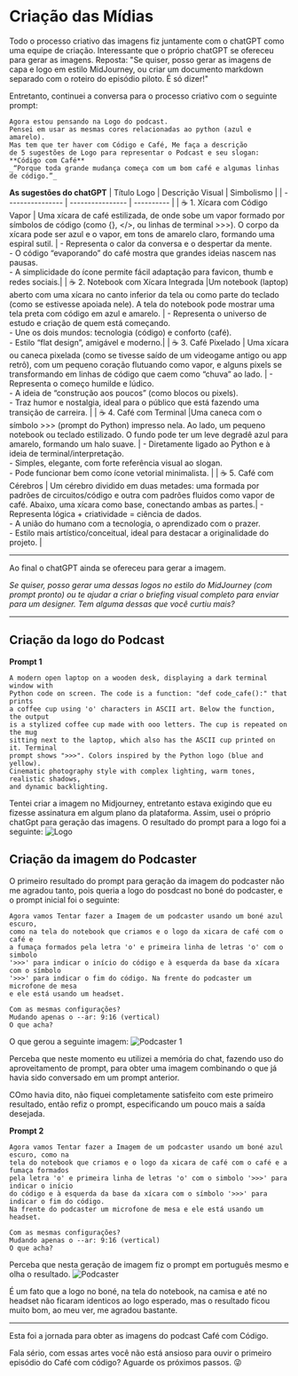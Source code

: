 # Criação das Mídias

Todo o processo criativo das imagens fiz juntamente com o chatGPT como uma equipe de criação. Interessante que o próprio chatGPT se ofereceu para gerar as imagens.
Reposta:
"Se quiser, posso gerar as imagens de capa e logo em estilo MidJourney, ou criar um documento markdown separado com o roteiro do episódio piloto. É só dizer!"

Entretanto, continuei a conversa para o processo criativo com o seguinte prompt:
```prompt
Agora estou pensando na Logo do podcast.
Pensei em usar as mesmas cores relacionadas ao python (azul e amarelo).
Mas tem que ter haver com Código e Café, Me faça a descrição
de 5 sugestões de Logo para representar o Podcast e seu slogan: 
**Código com Café**
_“Porque toda grande mudança começa com um bom café e algumas linhas de código.”_
```

**As sugestões do chatGPT**
|   Título Logo    | Descrição Visual | Simbolismo |
| ---------------- | ---------------- | ---------- |
| ☕ 1. Xícara com Código Vapor | Uma xícara de café estilizada, de onde sobe um vapor formado por símbolos de código (como {}, </>, ou linhas de terminal >>>). O corpo da xícara pode ser azul e o vapor, em tons de amarelo claro, formando uma espiral sutil. | - Representa o calor da conversa e o despertar da mente.<br>- O código “evaporando” do café mostra que grandes ideias nascem nas pausas.<br>- A simplicidade do ícone permite fácil adaptação para favicon, thumb e redes sociais.|
| ☕ 2. Notebook com Xícara Integrada |Um notebook (laptop) aberto com uma xícara no canto inferior da tela ou como parte do teclado (como se estivesse apoiada nele). A tela do notebook pode mostrar uma tela preta com código em azul e amarelo. | - Representa o universo de estudo e criação de quem está começando.<br> - Une os dois mundos: tecnologia (código) e conforto (café).<br> - Estilo “flat design”, amigável e moderno.|
| ☕ 3. Café Pixelado | Uma xícara ou caneca pixelada (como se tivesse saído de um videogame antigo ou app retrô), com um pequeno coração flutuando como vapor, e alguns pixels se transformando em linhas de código que caem como “chuva” ao lado. | - Representa o começo humilde e lúdico.<br> - A ideia de “construção aos poucos” (como blocos ou pixels).<br> - Traz humor e nostalgia, ideal para o público que está fazendo uma transição de carreira. |
| ☕ 4. Café com Terminal |Uma caneca com o símbolo >>> (prompt do Python) impresso nela. Ao lado, um pequeno notebook ou teclado estilizado. O fundo pode ter um leve degradê azul para amarelo, formando um halo suave. | - Diretamente ligado ao Python e à ideia de terminal/interpretação.<br> - Simples, elegante, com forte referência visual ao slogan.<br> - Pode funcionar bem como ícone vetorial minimalista. |
| ☕ 5. Café com Cérebros | Um cérebro dividido em duas metades: uma formada por padrões de circuitos/código e outra com padrões fluidos como vapor de café. Abaixo, uma xícara como base, conectando ambas as partes.| - Representa lógica + criatividade = ciência de dados.<br> - A união do humano com a tecnologia, o aprendizado com o prazer.<br> - Estilo mais artístico/conceitual, ideal para destacar a originalidade do projeto. |

---
Ao final o chatGPT ainda se ofereceu para gerar a imagem.

_Se quiser, posso gerar uma dessas logos no estilo do MidJourney (com prompt pronto) ou te ajudar a criar o briefing visual completo para enviar para um designer. Tem alguma dessas que você curtiu mais?_

---


## Criação da logo do Podcast

**Prompt 1**
```prompt
A modern open laptop on a wooden desk, displaying a dark terminal window with
Python code on screen. The code is a function: "def code_cafe():" that prints
a coffee cup using 'o' characters in ASCII art. Below the function, the output
is a stylized coffee cup made with ooo letters. The cup is repeated on the mug
sitting next to the laptop, which also has the ASCII cup printed on it. Terminal
prompt shows ">>>". Colors inspired by the Python logo (blue and yellow).
Cinematic photography style with complex lighting, warm tones, realistic shadows,
and dynamic backlighting.
```

Tentei criar a imagem no Midjourney, entretanto estava exigindo que eu fizesse assinatura em algum plano da plataforma. Assim, usei o próprio chatGpt para geração das imagens. O resultado do prompt para a logo foi a seguinte:
![Logo](./cafe_com_codigo.png)

## Criação da imagem do Podcaster

O primeiro resultado do prompt para geração da imagem do podcaster não me agradou tanto, pois queria a logo do posdcast no boné do podcaster, e o prompt inicial foi o seguinte:
```prompt
Agora vamos Tentar fazer a Imagem de um podcaster usando um boné azul escuro,
como na tela do notebook que criamos e o logo da xicara de café com o café e
a fumaça formados pela letra 'o' e primeira linha de letras 'o' com o simbolo
'>>>' para indicar o início do código e à esquerda da base da xícara com o símbolo
'>>>' para indicar o fim do código. Na frente do podcaster um microfone de mesa
e ele está usando um headset.

Com as mesmas configurações?
Mudando apenas o --ar: 9:16 (vertical)
O que acha?
```

O que gerou a seguinte imagem:
![Podcaster 1](./podcaster_1.png)

Perceba que neste momento eu utilizei a memória do chat, fazendo uso do aproveitamento de prompt, para obter uma imagem combinando o que já havia sido conversado em um prompt anterior.

COmo havia dito, não fiquei completamente satisfeito com este primeiro resultado, então refiz o prompt, especificando um pouco mais a saída desejada.

**Prompt 2**
```prompt
Agora vamos Tentar fazer a Imagem de um podcaster usando um boné azul escuro, como na
tela do notebook que criamos e o logo da xicara de café com o café e a fumaça formados
pela letra 'o' e primeira linha de letras 'o' com o simbolo '>>>' para indicar o início
do código e à esquerda da base da xícara com o símbolo '>>>' para indicar o fim do código.
Na frente do podcaster um microfone de mesa e ele está usando um headset.

Com as mesmas configurações?
Mudando apenas o --ar: 9:16 (vertical)
O que acha?
```

Perceba que nesta geração de imagem fiz o prompt em português mesmo e olha o resultado.
![Podcaster](podcaster.png)

É um fato que a logo no boné, na tela do notebook, na camisa e até no headset não ficaram identicos ao logo esperado, mas o resultado ficou muito bom, ao meu ver, me agradou bastante.

---

Esta foi a jornada para obter as imagens do podcast Café com Código. 

Fala sério, com essas artes você não está ansioso para ouvir o primeiro episódio do Café com código? 
Aguarde os próximos passos. 😜
